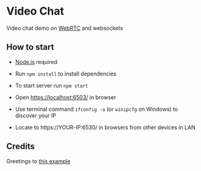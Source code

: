 # Video Chat

Video chat demo on [WebRTC](https://developer.mozilla.org/en-US/docs/Web/API/WebRTC_API/Signaling_and_video_calling) and websockets 

## How to start

* [Node.js](https://nodejs.org/en/download/) required

* Run `npm install` to install dependencies

* To start server run `npm start`

* Open [https://localhost:6503/](https://localhost:6503/) in browser

* Use terminal command `ifconfig -a` (or `winipcfg` on Windows) to discover your IP

* Locate to https://YOUR-IP:6530/ in browsers from other devices in LAN

## Credits

Greetings to [this example](https://github.com/mdn/samples-server/tree/master/s/webrtc-from-chat)